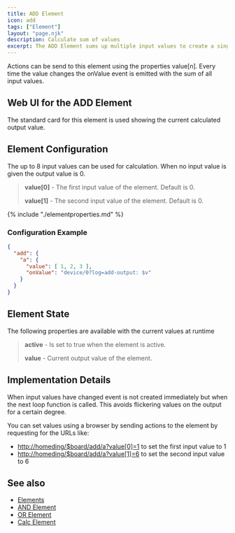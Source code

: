 ```yaml
---
title: ADD Element
icon: add
tags: ["Element"]
layout: "page.njk"
description: Calculate sum of values
excerpt: The ADD Element sums up multiple input values to create a single output value.
---
```


Actions can be send to this element using the properties value[n].
Every time the value changes the onValue event is emitted with the sum of all input values.

## Web UI for the ADD Element

The standard card for this element is used showing the current calculated output value.

## Element Configuration

<!-- <object data="/element.svg?add" type="image/svg+xml"></object> -->

The up to 8 input values can be used for calculation. When no input value is given the output value is 0.

> **value[0]** - The first input value of the element. Default is 0.
>
> **value[1]** - The second input value of the element. Default is 0.

{% include "./elementproperties.md" %}

### Configuration Example

``` json
{
  "add": {
    "a": {
      "value": [ 1, 2, 3 ],
      "onValue": "device/0?log=add-output: $v"
    }
  }
}
```

## Element State

The following properties are available with the current values at runtime

> **active** - Is set to true when the element is active.
>
> **value** - Current output value of the element.

## Implementation Details

When input values have changed event is not created immediately but when the next loop function is called.
This avoids flickering values on the output for a certain degree.

You can set values using a browser by sending actions to the element by requesting for the URLs like:

* <http://homeding/$board/add/a?value[0]=1> to set the first input value to 1
* <http://homeding/$board/add/a?value[1]=6> to set the second input value to 6


## See also

* [Elements](/elements/index.md)
* [AND Element](/elements/and.md)
* [OR Element](/elements/or.md)
* [Calc Element](/elements/calc.md)
